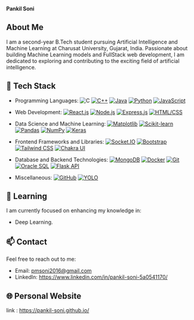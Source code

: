 **Pankil Soni**

## About Me

I am a second-year B.Tech student pursuing Artificial Intelligence and Machine Learning at Charusat University, Gujarat, India. Passionate about building Machine Learning models and FullStack web development, I am dedicated to exploring and contributing to the exciting field of artificial intelligence.

## 🚀 Tech Stack

- Programming Languages:
![C](https://img.shields.io/badge/c-%2300599C.svg?style=for-the-badge&logo=c&logoColor=white) [![C++](https://img.shields.io/badge/C++-%2300599C.svg?style=for-the-badge&logo=c%2B%2B&logoColor=white)](https://en.wikipedia.org/wiki/C%2B%2B) [![Java](https://img.shields.io/badge/Java-%23007396.svg?style=for-the-badge&logo=java&logoColor=white)](https://www.java.com/) [![Python](https://img.shields.io/badge/Python-%233776AB.svg?style=for-the-badge&logo=python&logoColor=white)](https://www.python.org/) [![JavaScript](https://img.shields.io/badge/JavaScript-%23F7DF1E.svg?style=for-the-badge&logo=javascript&logoColor=black)](https://developer.mozilla.org/en-US/docs/Web/JavaScript)

- Web Development:
[![React.js](https://img.shields.io/badge/React.js-%2361DAFB.svg?style=for-the-badge&logo=react&logoColor=white)](https://reactjs.org/) [![Node.js](https://img.shields.io/badge/Node.js-%23339933.svg?style=for-the-badge&logo=node.js&logoColor=white)](https://nodejs.org/) [![Express.js](https://img.shields.io/badge/Express.js-%23000000.svg?style=for-the-badge&logo=express&logoColor=white)](https://expressjs.com/) [![HTML/CSS](https://img.shields.io/badge/HTML%2FCSS-%23239120.svg?style=for-the-badge&logo=html5&logoColor=white)](https://developer.mozilla.org/en-US/docs/Web/HTML)

- Data Science and Machine Learning:
[![Matplotlib](https://img.shields.io/badge/Matplotlib-%230085FF.svg?style=for-the-badge&logo=matplotlib&logoColor=white)](https://matplotlib.org/) [![Scikit-learn](https://img.shields.io/badge/Scikit%20learn-%2343B8C6.svg?style=for-the-badge&logo=scikit-learn&logoColor=white)](https://scikit-learn.org/) [![Pandas](https://img.shields.io/badge/Pandas-%23150458.svg?style=for-the-badge&logo=pandas&logoColor=white)](https://pandas.pydata.org/) [![NumPy](https://img.shields.io/badge/NumPy-%23013243.svg?style=for-the-badge&logo=numpy&logoColor=white)](https://numpy.org/) [![Keras](https://img.shields.io/badge/Keras-%23D00000.svg?style=for-the-badge&logo=keras&logoColor=white)](https://keras.io/)

- Frontend Frameworks and Libraries:
[![Socket.IO](https://img.shields.io/badge/Socket.IO-%23000000.svg?style=for-the-badge&logo=socket.io&logoColor=white)](https://socket.io/) [![Bootstrap](https://img.shields.io/badge/Bootstrap-%237952B3.svg?style=for-the-badge&logo=bootstrap&logoColor=white)](https://getbootstrap.com/) [![Tailwind CSS](https://img.shields.io/badge/Tailwind%20CSS-%23006AFF.svg?style=for-the-badge&logo=tailwind-css&logoColor=white)](https://tailwindcss.com/) [![Chakra UI](https://img.shields.io/badge/Chakra%20UI-%23319798.svg?style=for-the-badge&logo=chakra-ui&logoColor=white)](https://chakra-ui.com/)

- Database and Backend Technologies:
[![MongoDB](https://img.shields.io/badge/MongoDB-%2347A248.svg?style=for-the-badge&logo=mongodb&logoColor=white)](https://www.mongodb.com/) [![Docker](https://img.shields.io/badge/Docker-%232496ED.svg?style=for-the-badge&logo=docker&logoColor=white)](https://www.docker.com/) [![Git](https://img.shields.io/badge/Git-%23F05032.svg?style=for-the-badge&logo=git&logoColor=white)](https://git-scm.com/) [![Oracle SQL](https://img.shields.io/badge/Oracle%20SQL-%23F80000.svg?style=for-the-badge&logo=oracle&logoColor=white)](https://www.oracle.com/database/technologies/appdev/sql.html) [![Flask API](https://img.shields.io/badge/Flask%20API-%23000.svg?style=for-the-badge&logo=flask&logoColor=white)](https://flask.palletsprojects.com/en/2.0.x/)

- Miscellaneous:
[![GitHub](https://img.shields.io/badge/GitHub-%23121011.svg?style=for-the-badge&logo=github&logoColor=white)](https://github.com/) [![YOLO](https://img.shields.io/badge/YOLO-%23F9D616.svg?style=for-the-badge&logo=youtube&logoColor=white)](https://pjreddie.com/darknet/yolo/)



## 🌱 Learning

I am currently focused on enhancing my knowledge in:

- Deep Learning.

## 📫 Contact

Feel free to reach out to me:

- Email: pmsoni2016@gmail.com
- LinkedIn: https://www.linkedin.com/in/pankil-soni-5a0541170/

## 🌐 Personal Website

link : https://pankil-soni.github.io/
